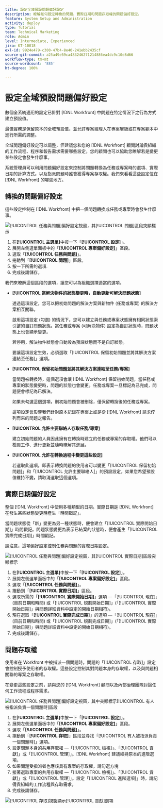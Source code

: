 ```yaml
---
title: 設定全域預設問題偏好設定
description: 瞭解如何設定轉換的問題、實際日期和問題存取權的問題偏好設定。
feature: System Setup and Administration
activity: deploy
type: Tutorial
team: Technical Marketing
role: Admin
level: Intermediate, Experienced
jira: KT-10018
exl-id: 9924e479-c300-47b4-8e40-241ebb2435cf
source-git-commit: a25a49e59ca483246271214886ea4dc9c10e8d66
workflow-type: tm+mt
source-wordcount: '885'
ht-degree: 100%

---
```


# 設定全域預設問題偏好設定

數個全系統適用的設定已針對 [!DNL Workfront] 中問題在特定情況下之行為方式建立預設值。

最佳實務是保留原本的全域預設值，並允許專案經理人在專案層級或在專案範本中進行所需的調整。

全域問題偏好設定可以調整，但建議您和您的 [!DNL Workfront] 顧問討論貴組織的工作流程、程序和報告需求需要哪些設定。您的顧問也可以協助您瞭解若是變更某些設定會發生什麼事。

系統管理員可以利用問題偏好設定來控制將問題轉換為任務或專案時的選項、實際日期的計算方式，以及指派問題時誰會獲得專案存取權。我們來看看這些設定位在 [!DNL Workfront] 的哪些地方。

## 轉換的問題偏好設定

這些設定控制在 [!DNL Workfront] 中把一個問題轉換成任務或專案時會發生什麼事。

![[!UICONTROL 任務與問題]偏好設定視窗，其[!UICONTROL 問題]區段突顯標示](assets/admin-fund-issue-prefs-converting.png)

1. 在&#x200B;**[!UICONTROL 主選單]**&#x200B;中按一下「**[!UICONTROL 設定]**」。
1. 展開左側選單面板中的「**[!UICONTROL 專案偏好設定]**」區段。
1. 選取「**[!UICONTROL 任務與問題]**」。
1. 捲動到「**[!UICONTROL 問題]**」區段。
1. 按一下所需的選項.
1. 完成後請儲存。

我們來瞭解這個區段的選項，讓您可以為組織選擇適當的選項。

* **[!UICONTROL 當解決物件的狀態變更時，自動更新可解決問題狀態]**

  透過這項設定，您可以把初始問題的解決方案與新物件 (任務或專案) 的解決方案相互關聯。

  啟用這項設定 (勾選) 的情況下，您可以建立與任務或專案狀態擁有相同狀態索引鍵的自訂問題狀態。當任務或專案 (可解決物件) 設定為自訂狀態時，問題狀態上也會顯示變更。

  若停用，解決物件狀態會自動設為預設狀態而不是自訂狀態。

  要讓這項設定生效，必須選取「[!UICONTROL 保留初始問題並將其解決方案連結至任務]」選項。

* **[!UICONTROL 保留初始問題並將其解決方案連結至任務/專案]**

  當問題被轉換時，這個選項會讓 [!DNL Workfront] 保留初始問題。當任務或專案的狀態變更時，問題的狀態也會變更。任務或專案一旦標記為已完成，問題便會標記為已解決。

  如果未勾選這個選項，則初始問題會被刪除，僅保留轉換後的任務或專案。

  這項設定會影響我們針對原本記錄在專案上或是從 [!DNL Workfront] 請求佇列而來的問題之報告。

* **[!UICONTROL 允許主要聯絡人存取任務/專案]**

  建立初始問題的人員因此擁有在轉換時建立的任務或專案的存取權。他們可以檢閱工作、進行更新並隨時瞭解其進展。

* **[!UICONTROL 允許在轉換過程中變更這些設定]**

  若選取此選項，即表示轉換問題的使用者可以變更「[!UICONTROL 保留初始問題]」和「[!UICONTROL 允許主要聯絡人]」的預設設定。如果您希望預設值維持不變，請取消選取這個選項。

<!---
learn more URLs
Configure system-wide task and issue preferences
Issue statuses
Create and customize system-wide statuses
--->

## 實際日期偏好設定

整個 [!DNL Workfront] 中使用多種類型的日期。實際日期是 [!DNL Workfront] 在發生某些狀態變更時產生「時間戳記」。

當問題狀態從「新」變更為另一種狀態時，便會建立「[!UICONTROL 實際開始日期]」時間戳記。問題狀態變更為表示已結案的狀態時，便會產生「[!UICONTROL 實際完成日期]」時間戳記。

請注意，這項偏好設定控制任務與問題的實際日期設定。

![[!UICONTROL 任務與問題]偏好設定視窗，其[!UICONTROL 實際日期]區段突顯標示](assets/admin-fund-issue-prefs-actual-dates.png)

1. 在&#x200B;**[!UICONTROL 主選單]**&#x200B;中按一下「**[!UICONTROL 設定]**」。
1. 展開左側選單面板中的「**[!UICONTROL 專案偏好設定]**」區段。
1. 選取「**[!UICONTROL 任務與問題]**」。
1. 捲動到「**[!UICONTROL 實際日期]**」區段。
1. 選取所需的「**[!UICONTROL 實際開始日期]**」選項 —「[!UICONTROL 現在]」(目前日期和時間) 或「[!UICONTROL 規劃開始日期]」(「[!UICONTROL 實際開始日期]」與問題詳細資料中設定的開始日期相符)。
1. 現在選取「**[!UICONTROL 實際完成日期]**」的選項 —「[!UICONTROL 現在]」(目前日期和時間) 或「[!UICONTROL 規劃完成日期]」(「[!UICONTROL 實際開始日期]」與問題詳細資料中設定的開始日期相符)。
1. 完成後請儲存。


<!---
learn more URLs
Definitions for the project, task, and issue dates within Workfront
Configure system-wide task and issue preferences
--->

## 問題存取權

使用者在 Workfront 中被指派一個問題時，問題的「[!UICONTROL 存取]」設定會控制授予使用者的存取權。這些設定控制其對問題本身的存取權，以及與問題相關聯的專案之存取權。

在變更這些設定之前，請與您的 [!DNL Workfront] 顧問以及內部治理團隊討論任何工作流程或程序需求。

![[!UICONTROL 任務與問題]偏好設定視窗，其中突顯標示[!UICONTROL 有人被指派負責一個問題時]區段](assets/admin-fund-issue-prefs-access-1.png)

1. 在&#x200B;**[!UICONTROL 主選單]**&#x200B;中按一下「**[!UICONTROL 設定]**」。
1. 展開左側選單面板中的「**[!UICONTROL 專案偏好設定]**」區段。
1. 選取「**[!UICONTROL 任務與問題]**」。
1. 捲動到「**[!UICONTROL 存取]**」區段並尋找「[!UICONTROL 有人被指派負責一個問題時]」選項。
1. 設定問題本身的共用存取權 —「[!UICONTROL 檢視]」、「[!UICONTROL 貢獻]」或「[!UICONTROL 管理]」。[!DNL Workfront] 建議維持原本的進階選項。
1. 如果問題受指派者也應該具有專案的存取權，請勾選方塊
1. 接著選取專案的共用存取權 —「[!UICONTROL 檢視]」、「[!UICONTROL 貢獻]」或「[!UICONTROL 管理]」。設定「[!UICONTROL 進階選項]」時，請記得貴組織的工作流程與存取需求。
1. 完成後請儲存。

![[!UICONTROL 存取]視窗顯示[!UICONTROL 貢獻]選項](assets/admin-fund-issue-prefs-access-2.png)

<!---
learn more URLs
Configure system-wide task and issue preferences
Grant access to issues
--->
